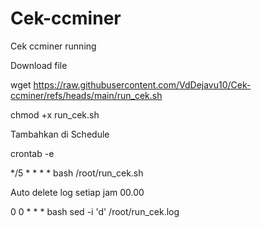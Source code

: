 # Cek-ccminer
Cek ccminer running


Download file

wget https://raw.githubusercontent.com/VdDejavu10/Cek-ccminer/refs/heads/main/run_cek.sh

chmod +x run_cek.sh

Tambahkan di Schedule

crontab -e

*/5 * * * * bash /root/run_cek.sh

Auto delete log setiap jam 00.00

0 0 * * * bash sed -i 'd' /root/run_cek.log

